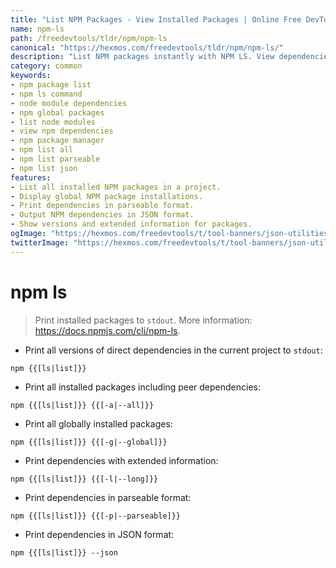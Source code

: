 ```yaml
---
title: "List NPM Packages - View Installed Packages | Online Free DevTools by Hexmos"
name: npm-ls
path: /freedevtools/tldr/npm/npm-ls
canonical: "https://hexmos.com/freedevtools/tldr/npm/npm-ls/"
description: "List NPM packages instantly with NPM LS. View dependencies, versions, and global installations using the command line. Free online tool, no registration required."
category: common
keywords:
- npm package list
- npm ls command
- node module dependencies
- npm global packages
- list node modules
- view npm dependencies
- npm package manager
- npm list all
- npm list parseable
- npm list json
features:
- List all installed NPM packages in a project.
- Display global NPM package installations.
- Print dependencies in parseable format.
- Output NPM dependencies in JSON format.
- Show versions and extended information for packages.
ogImage: "https://hexmos.com/freedevtools/t/tool-banners/json-utilities-banner.png"
twitterImage: "https://hexmos.com/freedevtools/t/tool-banners/json-utilities-banner.png"
---
```


# npm ls

> Print installed packages to `stdout`.
> More information: <https://docs.npmjs.com/cli/npm-ls>.

- Print all versions of direct dependencies in the current project to `stdout`:

`npm {{[ls|list]}}`

- Print all installed packages including peer dependencies:

`npm {{[ls|list]}} {{[-a|--all]}}`

- Print all globally installed packages:

`npm {{[ls|list]}} {{[-g|--global]}}`

- Print dependencies with extended information:

`npm {{[ls|list]}} {{[-l|--long]}}`

- Print dependencies in parseable format:

`npm {{[ls|list]}} {{[-p|--parseable]}}`

- Print dependencies in JSON format:

`npm {{[ls|list]}} --json`
